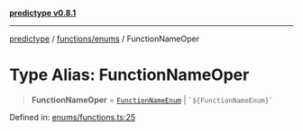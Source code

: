 [**predictype v0.8.1**](../../../README.md)

***

[predictype](../../../modules.md) / [functions/enums](../README.md) / FunctionNameOper

# Type Alias: FunctionNameOper

> **FunctionNameOper** = [`FunctionNameEnum`](../enumerations/FunctionNameEnum.md) \| `` `${FunctionNameEnum}` ``

Defined in: [enums/functions.ts:25](https://github.com/maduhaime/predictype/blob/2310adbaccb6fbc00cdab8e345e79bd5b09e40f5/src/enums/functions.ts#L25)
